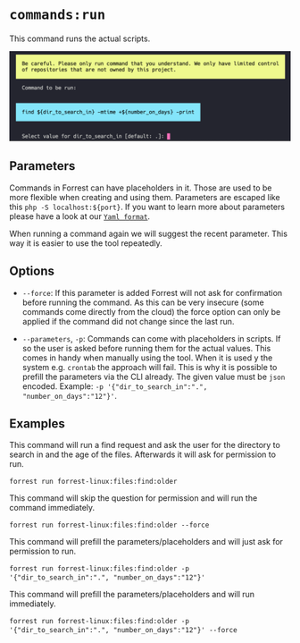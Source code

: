 # `commands:run`

This command runs the actual scripts. 

![search:file command](../images/commands_run.png)

## Parameters

Commands in Forrest can have placeholders in it. Those are used to be more flexible when creating and using them. Parameters are escaped like this `php -S localhost:${port}`. If you want to learn more about parameters please have a look at our [`Yaml format`](../formats/yaml-format.md). 

When running a command again we will suggest the recent parameter. This way it is easier to use the tool repeatedly. 

## Options

- `--force`: If this parameter is added Forrest will not ask for confirmation before running the command. As this can be very insecure (some commands come directly from the cloud) the force option can only be applied if the command did not change since the last run. 


- `--parameters`, `-p`: Commands can come with placeholders in scripts. If so the user is asked before running them for the actual values. This comes in handy when manually using the tool. When it is used y the system e.g. `crontab` the approach will fail. This is why it is possible to prefill the parameters via the CLI already. The given value must be `json` encoded. Example: `-p '{"dir_to_search_in":".", "number_on_days":"12"}'`.

## Examples

This command will run a find request and ask the user for the directory to search in and the age of the files. Afterwards it will ask for permission to run.

```shell
forrest run forrest-linux:files:find:older
```

This command will skip the question for permission and will run the command immediately.

```shell
forrest run forrest-linux:files:find:older --force
```

This command will prefill the parameters/placeholders and will just ask for permission to run.

```shell
forrest run forrest-linux:files:find:older -p '{"dir_to_search_in":".", "number_on_days":"12"}'
```

This command will prefill the parameters/placeholders and will run immediately.

```shell
forrest run forrest-linux:files:find:older -p '{"dir_to_search_in":".", "number_on_days":"12"}' --force
```
